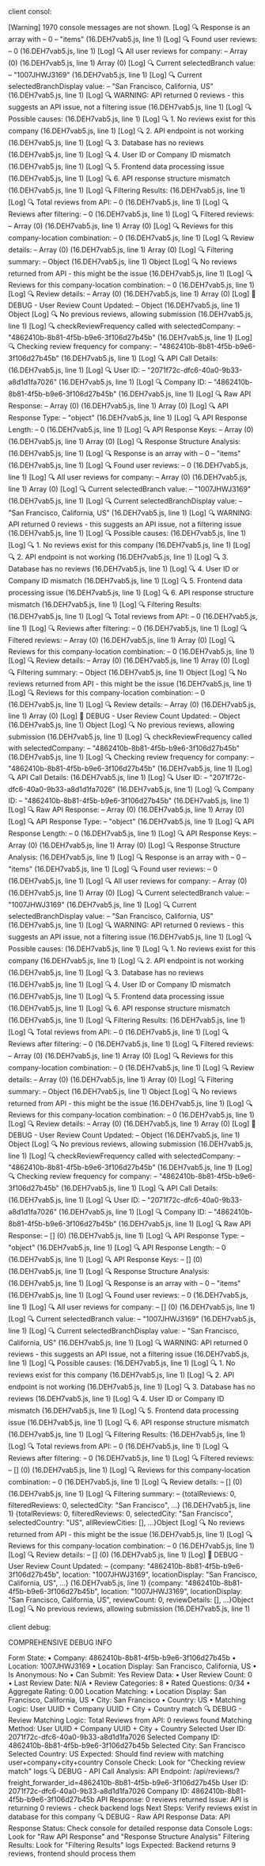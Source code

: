 client consol:

[Warning] 1970 console messages are not shown.
[Log] 🔍 Response is an array with – 0 – "items" (16.DEH7vab5.js, line 1)
[Log] 🔍 Found user reviews: – 0 (16.DEH7vab5.js, line 1)
[Log] 🔍 All user reviews for company: – Array (0) (16.DEH7vab5.js, line 1)
Array (0)
[Log] 🔍 Current selectedBranch value: – "1007JHWJ3169" (16.DEH7vab5.js, line 1)
[Log] 🔍 Current selectedBranchDisplay value: – "San Francisco, California, US" (16.DEH7vab5.js, line 1)
[Log] 🔍 WARNING: API returned 0 reviews - this suggests an API issue, not a filtering issue (16.DEH7vab5.js, line 1)
[Log] 🔍 Possible causes: (16.DEH7vab5.js, line 1)
[Log] 🔍 1. No reviews exist for this company (16.DEH7vab5.js, line 1)
[Log] 🔍 2. API endpoint is not working (16.DEH7vab5.js, line 1)
[Log] 🔍 3. Database has no reviews (16.DEH7vab5.js, line 1)
[Log] 🔍 4. User ID or Company ID mismatch (16.DEH7vab5.js, line 1)
[Log] 🔍 5. Frontend data processing issue (16.DEH7vab5.js, line 1)
[Log] 🔍 6. API response structure mismatch (16.DEH7vab5.js, line 1)
[Log] 🔍 Filtering Results: (16.DEH7vab5.js, line 1)
[Log] 🔍 Total reviews from API: – 0 (16.DEH7vab5.js, line 1)
[Log] 🔍 Reviews after filtering: – 0 (16.DEH7vab5.js, line 1)
[Log] 🔍 Filtered reviews: – Array (0) (16.DEH7vab5.js, line 1)
Array (0)
[Log] 🔍 Reviews for this company-location combination: – 0 (16.DEH7vab5.js, line 1)
[Log] 🔍 Review details: – Array (0) (16.DEH7vab5.js, line 1)
Array (0)
[Log] 🔍 Filtering summary: – Object (16.DEH7vab5.js, line 1)
Object
[Log] 🔍 No reviews returned from API - this might be the issue (16.DEH7vab5.js, line 1)
[Log] 🔍 Reviews for this company-location combination: – 0 (16.DEH7vab5.js, line 1)
[Log] 🔍 Review details: – Array (0) (16.DEH7vab5.js, line 1)
Array (0)
[Log] 🐛 DEBUG - User Review Count Updated: – Object (16.DEH7vab5.js, line 1)
Object
[Log] 🔍 No previous reviews, allowing submission (16.DEH7vab5.js, line 1)
[Log] 🔍 checkReviewFrequency called with selectedCompany: – "4862410b-8b81-4f5b-b9e6-3f106d27b45b" (16.DEH7vab5.js, line 1)
[Log] 🔍 Checking review frequency for company: – "4862410b-8b81-4f5b-b9e6-3f106d27b45b" (16.DEH7vab5.js, line 1)
[Log] 🔍 API Call Details: (16.DEH7vab5.js, line 1)
[Log] 🔍 User ID: – "2071f72c-dfc6-40a0-9b33-a8d1d1fa7026" (16.DEH7vab5.js, line 1)
[Log] 🔍 Company ID: – "4862410b-8b81-4f5b-b9e6-3f106d27b45b" (16.DEH7vab5.js, line 1)
[Log] 🔍 Raw API Response: – Array (0) (16.DEH7vab5.js, line 1)
Array (0)
[Log] 🔍 API Response Type: – "object" (16.DEH7vab5.js, line 1)
[Log] 🔍 API Response Length: – 0 (16.DEH7vab5.js, line 1)
[Log] 🔍 API Response Keys: – Array (0) (16.DEH7vab5.js, line 1)
Array (0)
[Log] 🔍 Response Structure Analysis: (16.DEH7vab5.js, line 1)
[Log] 🔍 Response is an array with – 0 – "items" (16.DEH7vab5.js, line 1)
[Log] 🔍 Found user reviews: – 0 (16.DEH7vab5.js, line 1)
[Log] 🔍 All user reviews for company: – Array (0) (16.DEH7vab5.js, line 1)
Array (0)
[Log] 🔍 Current selectedBranch value: – "1007JHWJ3169" (16.DEH7vab5.js, line 1)
[Log] 🔍 Current selectedBranchDisplay value: – "San Francisco, California, US" (16.DEH7vab5.js, line 1)
[Log] 🔍 WARNING: API returned 0 reviews - this suggests an API issue, not a filtering issue (16.DEH7vab5.js, line 1)
[Log] 🔍 Possible causes: (16.DEH7vab5.js, line 1)
[Log] 🔍 1. No reviews exist for this company (16.DEH7vab5.js, line 1)
[Log] 🔍 2. API endpoint is not working (16.DEH7vab5.js, line 1)
[Log] 🔍 3. Database has no reviews (16.DEH7vab5.js, line 1)
[Log] 🔍 4. User ID or Company ID mismatch (16.DEH7vab5.js, line 1)
[Log] 🔍 5. Frontend data processing issue (16.DEH7vab5.js, line 1)
[Log] 🔍 6. API response structure mismatch (16.DEH7vab5.js, line 1)
[Log] 🔍 Filtering Results: (16.DEH7vab5.js, line 1)
[Log] 🔍 Total reviews from API: – 0 (16.DEH7vab5.js, line 1)
[Log] 🔍 Reviews after filtering: – 0 (16.DEH7vab5.js, line 1)
[Log] 🔍 Filtered reviews: – Array (0) (16.DEH7vab5.js, line 1)
Array (0)
[Log] 🔍 Reviews for this company-location combination: – 0 (16.DEH7vab5.js, line 1)
[Log] 🔍 Review details: – Array (0) (16.DEH7vab5.js, line 1)
Array (0)
[Log] 🔍 Filtering summary: – Object (16.DEH7vab5.js, line 1)
Object
[Log] 🔍 No reviews returned from API - this might be the issue (16.DEH7vab5.js, line 1)
[Log] 🔍 Reviews for this company-location combination: – 0 (16.DEH7vab5.js, line 1)
[Log] 🔍 Review details: – Array (0) (16.DEH7vab5.js, line 1)
Array (0)
[Log] 🐛 DEBUG - User Review Count Updated: – Object (16.DEH7vab5.js, line 1)
Object
[Log] 🔍 No previous reviews, allowing submission (16.DEH7vab5.js, line 1)
[Log] 🔍 checkReviewFrequency called with selectedCompany: – "4862410b-8b81-4f5b-b9e6-3f106d27b45b" (16.DEH7vab5.js, line 1)
[Log] 🔍 Checking review frequency for company: – "4862410b-8b81-4f5b-b9e6-3f106d27b45b" (16.DEH7vab5.js, line 1)
[Log] 🔍 API Call Details: (16.DEH7vab5.js, line 1)
[Log] 🔍 User ID: – "2071f72c-dfc6-40a0-9b33-a8d1d1fa7026" (16.DEH7vab5.js, line 1)
[Log] 🔍 Company ID: – "4862410b-8b81-4f5b-b9e6-3f106d27b45b" (16.DEH7vab5.js, line 1)
[Log] 🔍 Raw API Response: – Array (0) (16.DEH7vab5.js, line 1)
Array (0)
[Log] 🔍 API Response Type: – "object" (16.DEH7vab5.js, line 1)
[Log] 🔍 API Response Length: – 0 (16.DEH7vab5.js, line 1)
[Log] 🔍 API Response Keys: – Array (0) (16.DEH7vab5.js, line 1)
Array (0)
[Log] 🔍 Response Structure Analysis: (16.DEH7vab5.js, line 1)
[Log] 🔍 Response is an array with – 0 – "items" (16.DEH7vab5.js, line 1)
[Log] 🔍 Found user reviews: – 0 (16.DEH7vab5.js, line 1)
[Log] 🔍 All user reviews for company: – Array (0) (16.DEH7vab5.js, line 1)
Array (0)
[Log] 🔍 Current selectedBranch value: – "1007JHWJ3169" (16.DEH7vab5.js, line 1)
[Log] 🔍 Current selectedBranchDisplay value: – "San Francisco, California, US" (16.DEH7vab5.js, line 1)
[Log] 🔍 WARNING: API returned 0 reviews - this suggests an API issue, not a filtering issue (16.DEH7vab5.js, line 1)
[Log] 🔍 Possible causes: (16.DEH7vab5.js, line 1)
[Log] 🔍 1. No reviews exist for this company (16.DEH7vab5.js, line 1)
[Log] 🔍 2. API endpoint is not working (16.DEH7vab5.js, line 1)
[Log] 🔍 3. Database has no reviews (16.DEH7vab5.js, line 1)
[Log] 🔍 4. User ID or Company ID mismatch (16.DEH7vab5.js, line 1)
[Log] 🔍 5. Frontend data processing issue (16.DEH7vab5.js, line 1)
[Log] 🔍 6. API response structure mismatch (16.DEH7vab5.js, line 1)
[Log] 🔍 Filtering Results: (16.DEH7vab5.js, line 1)
[Log] 🔍 Total reviews from API: – 0 (16.DEH7vab5.js, line 1)
[Log] 🔍 Reviews after filtering: – 0 (16.DEH7vab5.js, line 1)
[Log] 🔍 Filtered reviews: – Array (0) (16.DEH7vab5.js, line 1)
Array (0)
[Log] 🔍 Reviews for this company-location combination: – 0 (16.DEH7vab5.js, line 1)
[Log] 🔍 Review details: – Array (0) (16.DEH7vab5.js, line 1)
Array (0)
[Log] 🔍 Filtering summary: – Object (16.DEH7vab5.js, line 1)
Object
[Log] 🔍 No reviews returned from API - this might be the issue (16.DEH7vab5.js, line 1)
[Log] 🔍 Reviews for this company-location combination: – 0 (16.DEH7vab5.js, line 1)
[Log] 🔍 Review details: – Array (0) (16.DEH7vab5.js, line 1)
Array (0)
[Log] 🐛 DEBUG - User Review Count Updated: – Object (16.DEH7vab5.js, line 1)
Object
[Log] 🔍 No previous reviews, allowing submission (16.DEH7vab5.js, line 1)
[Log] 🔍 checkReviewFrequency called with selectedCompany: – "4862410b-8b81-4f5b-b9e6-3f106d27b45b" (16.DEH7vab5.js, line 1)
[Log] 🔍 Checking review frequency for company: – "4862410b-8b81-4f5b-b9e6-3f106d27b45b" (16.DEH7vab5.js, line 1)
[Log] 🔍 API Call Details: (16.DEH7vab5.js, line 1)
[Log] 🔍 User ID: – "2071f72c-dfc6-40a0-9b33-a8d1d1fa7026" (16.DEH7vab5.js, line 1)
[Log] 🔍 Company ID: – "4862410b-8b81-4f5b-b9e6-3f106d27b45b" (16.DEH7vab5.js, line 1)
[Log] 🔍 Raw API Response: – [] (0) (16.DEH7vab5.js, line 1)
[Log] 🔍 API Response Type: – "object" (16.DEH7vab5.js, line 1)
[Log] 🔍 API Response Length: – 0 (16.DEH7vab5.js, line 1)
[Log] 🔍 API Response Keys: – [] (0) (16.DEH7vab5.js, line 1)
[Log] 🔍 Response Structure Analysis: (16.DEH7vab5.js, line 1)
[Log] 🔍 Response is an array with – 0 – "items" (16.DEH7vab5.js, line 1)
[Log] 🔍 Found user reviews: – 0 (16.DEH7vab5.js, line 1)
[Log] 🔍 All user reviews for company: – [] (0) (16.DEH7vab5.js, line 1)
[Log] 🔍 Current selectedBranch value: – "1007JHWJ3169" (16.DEH7vab5.js, line 1)
[Log] 🔍 Current selectedBranchDisplay value: – "San Francisco, California, US" (16.DEH7vab5.js, line 1)
[Log] 🔍 WARNING: API returned 0 reviews - this suggests an API issue, not a filtering issue (16.DEH7vab5.js, line 1)
[Log] 🔍 Possible causes: (16.DEH7vab5.js, line 1)
[Log] 🔍 1. No reviews exist for this company (16.DEH7vab5.js, line 1)
[Log] 🔍 2. API endpoint is not working (16.DEH7vab5.js, line 1)
[Log] 🔍 3. Database has no reviews (16.DEH7vab5.js, line 1)
[Log] 🔍 4. User ID or Company ID mismatch (16.DEH7vab5.js, line 1)
[Log] 🔍 5. Frontend data processing issue (16.DEH7vab5.js, line 1)
[Log] 🔍 6. API response structure mismatch (16.DEH7vab5.js, line 1)
[Log] 🔍 Filtering Results: (16.DEH7vab5.js, line 1)
[Log] 🔍 Total reviews from API: – 0 (16.DEH7vab5.js, line 1)
[Log] 🔍 Reviews after filtering: – 0 (16.DEH7vab5.js, line 1)
[Log] 🔍 Filtered reviews: – [] (0) (16.DEH7vab5.js, line 1)
[Log] 🔍 Reviews for this company-location combination: – 0 (16.DEH7vab5.js, line 1)
[Log] 🔍 Review details: – [] (0) (16.DEH7vab5.js, line 1)
[Log] 🔍 Filtering summary: – {totalReviews: 0, filteredReviews: 0, selectedCity: "San Francisco", …} (16.DEH7vab5.js, line 1)
{totalReviews: 0, filteredReviews: 0, selectedCity: "San Francisco", selectedCountry: "US", allReviewCities: [], …}Object
[Log] 🔍 No reviews returned from API - this might be the issue (16.DEH7vab5.js, line 1)
[Log] 🔍 Reviews for this company-location combination: – 0 (16.DEH7vab5.js, line 1)
[Log] 🔍 Review details: – [] (0) (16.DEH7vab5.js, line 1)
[Log] 🐛 DEBUG - User Review Count Updated: – {company: "4862410b-8b81-4f5b-b9e6-3f106d27b45b", location: "1007JHWJ3169", locationDisplay: "San Francisco, California, US", …} (16.DEH7vab5.js, line 1)
{company: "4862410b-8b81-4f5b-b9e6-3f106d27b45b", location: "1007JHWJ3169", locationDisplay: "San Francisco, California, US", reviewCount: 0, reviewDetails: [], …}Object
[Log] 🔍 No previous reviews, allowing submission (16.DEH7vab5.js, line 1)

client debug:

COMPREHENSIVE DEBUG INFO

Form State:
• Company: 4862410b-8b81-4f5b-b9e6-3f106d27b45b
• Location: 1007JHWJ3169
• Location Display: San Francisco, California, US
• Is Anonymous: No
• Can Submit: Yes
Review Data:
• User Review Count: 0
• Last Review Date: N/A
• Review Categories: 8
• Rated Questions: 0/34
• Aggregate Rating: 0.00
Location Matching:
• Location Display: San Francisco, California, US
• City: San Francisco
• Country: US
• Matching Logic: User UUID + Company UUID + City + Country match
🔍 DEBUG - Review Matching Logic:
Total Reviews from API: 0 reviews found
Matching Method: User UUID + Company UUID + City + Country
Selected User ID: 2071f72c-dfc6-40a0-9b33-a8d1d1fa7026
Selected Company ID: 4862410b-8b81-4f5b-b9e6-3f106d27b45b
Selected City: San Francisco
Selected Country: US
Expected: Should find review with matching user+company+city+country
Console Check: Look for "Checking review match" logs
🔍 DEBUG - API Call Analysis:
API Endpoint: /api/reviews/?freight_forwarder_id=4862410b-8b81-4f5b-b9e6-3f106d27b45b
User ID: 2071f72c-dfc6-40a0-9b33-a8d1d1fa7026
Company ID: 4862410b-8b81-4f5b-b9e6-3f106d27b45b
API Response: 0 reviews returned
Issue: API is returning 0 reviews - check backend logs
Next Steps: Verify reviews exist in database for this company
🔍 DEBUG - Raw API Response Data:
API Response Status: Check console for detailed response data
Console Logs: Look for "Raw API Response" and "Response Structure Analysis"
Filtering Results: Look for "Filtering Results" logs
Expected: Backend returns 9 reviews, frontend should process them